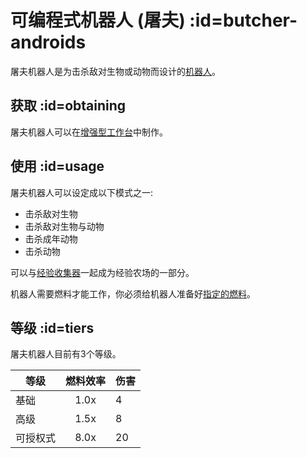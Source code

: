 # 可编程式机器人 (屠夫) :id=butcher-androids

屠夫机器人是为击杀敌对生物或动物而设计的[机器人](/Androids)。

## 获取 :id=obtaining

屠夫机器人可以在[增强型工作台](/Enhanced-Crafting-Table)中制作。

## 使用 :id=usage

屠夫机器人可以设定成以下模式之一:

- 击杀敌对生物
- 击杀敌对生物与动物
- 击杀成年动物
- 击杀动物

可以与[经验收集器](/EXP-Collector)一起成为经验农场的一部分。

机器人需要燃料才能工作，你必须给机器人准备好[指定的燃料](/Normal-Androids#power-source)。

## 等级 :id=tiers

屠夫机器人目前有3个等级。

| 等级 | 燃料效率 | 伤害 |
| --------- | :-------------: | ------------ |
| 基础 | 1.0x   | 4 |
| 高级 | 1.5x   | 8 |
| 可授权式 | 8.0x | 20 |
